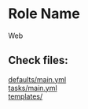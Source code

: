 Role Name
=========

Web


Check files:
----------------

[defaults/main.yml](defaults/main.yml)  
[tasks/main.yml](tasks/main.yml)  
[templates/](templates/)  
